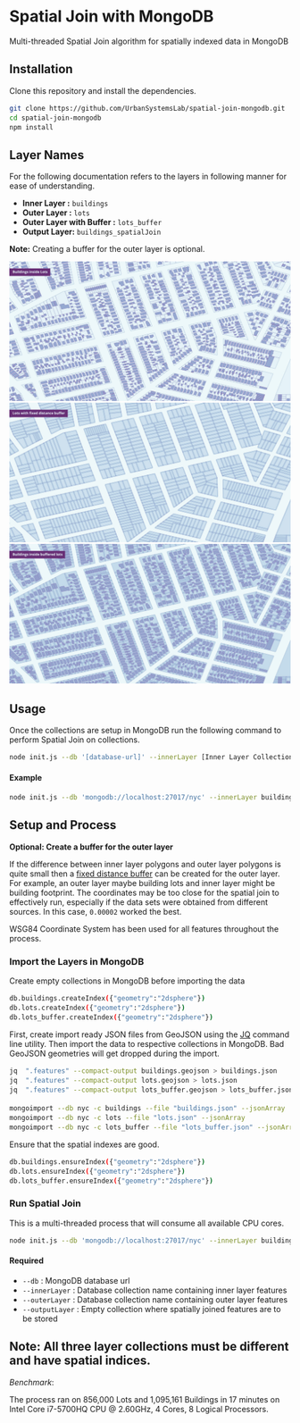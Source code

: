 # Spatial Join with MongoDB
Multi-threaded Spatial Join algorithm for spatially indexed data in MongoDB

## Installation
Clone this repository and install the dependencies.

```sh
git clone https://github.com/UrbanSystemsLab/spatial-join-mongodb.git
cd spatial-join-mongodb
npm install
```

## Layer Names
For the following documentation refers to the layers in following manner for ease of understanding.

- **Inner Layer :** `buildings`
- **Outer Layer :** `lots`
- **Outer Layer with Buffer :** `lots_buffer`
- **Output Layer:** `buildings_spatialJoin`

**Note:** Creating a buffer for the outer layer is optional.

![buildings-and-lots](img/buildings-and-lots.jpg)
![lots-buffered](img/lots-buffered.jpg)
![buildings-and-buffer](img/buildings-and-buffer.jpg)

## Usage
Once the collections are setup in MongoDB run the following command to perform Spatial Join on collections.

```sh
node init.js --db '[database-url]' --innerLayer [Inner Layer Collection] --outerLayer [Outer Layer Collection] --outputLayer [Output Collection]
```

#### Example
```sh
node init.js --db 'mongodb://localhost:27017/nyc' --innerLayer buildings --outerLayer lots --outputLayer buildings_spatialJoin
```

## Setup and Process

**Optional: Create a buffer for the outer layer**

If the difference between inner layer polygons and outer layer polygons is quite small then a [fixed distance buffer](https://docs.qgis.org/2.6/en/docs/user_manual/processing_algs/qgis/vector_geometry_tools/fixeddistancebuffer.html) can be created for the outer layer. For example, an outer layer maybe building lots and inner layer might be building footprint. The coordinates may be too close for the spatial join to effectively run, especially if the data sets were obtained from different sources. In this case, `0.00002` worked the best.

WSG84 Coordinate System has been used for all features throughout the process.

### Import the Layers in MongoDB
Create empty collections in MongoDB before importing the data

```sh
db.buildings.createIndex({"geometry":"2dsphere"})
db.lots.createIndex({"geometry":"2dsphere"})
db.lots_buffer.createIndex({"geometry":"2dsphere"})
```

First, create import ready JSON files from GeoJSON using the [JQ](https://stedolan.github.io/jq/) command line utility. Then import the data to respective collections in MongoDB. Bad GeoJSON geometries will get dropped during the import.

```sh
jq  ".features" --compact-output buildings.geojson > buildings.json
jq  ".features" --compact-output lots.geojson > lots.json
jq  ".features" --compact-output lots_buffer.geojson > lots_buffer.json # Optional

mongoimport --db nyc -c buildings --file "buildings.json" --jsonArray
mongoimport --db nyc -c lots --file "lots.json" --jsonArray
mongoimport --db nyc -c lots_buffer --file "lots_buffer.json" --jsonArray # Optional
```

Ensure that the spatial indexes are good.

```sh
db.buildings.ensureIndex({"geometry":"2dsphere"})
db.lots.ensureIndex({"geometry":"2dsphere"})
db.lots_buffer.ensureIndex({"geometry":"2dsphere"})
```

### Run Spatial Join

This is a multi-threaded process that will consume all available CPU cores.

```sh
node init.js --db 'mongodb://localhost:27017/nyc' --innerLayer buildings --outerLayer lots --outputLayer buildings_spatialJoin
```

#### Required
- `--db` : MongoDB database url
- `--innerLayer` : Database collection name containing inner layer features
- `--outerLayer` : Database collection name containing outer layer features 
- `--outputLayer` : Empty collection where spatially joined features are to be stored

**Note**: All three layer collections must be different and have spatial indices.
---

*Benchmark*:

The process ran on 856,000 Lots and 1,095,161 Buildings in 17 minutes on Intel Core i7-5700HQ CPU @ 2.60GHz, 4 Cores, 8 Logical Processors.